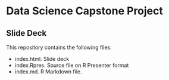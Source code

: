 # Data Science Capstone Project

## Slide Deck

This repository contains the following files:

* index.html. Slide deck
* index.Rpres. Source file on R Presenter format
* index.md. R Markdown file.


